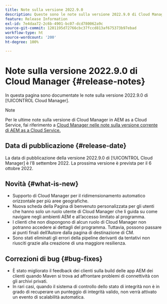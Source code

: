 ```yaml
---
title: Note sulla versione 2022.9.0
description: Queste sono le note sulla versione 2022.9.0 di Cloud Manager.
feature: Release Information
exl-id: 7e4daa72-2c6b-4901-bc07-dcd780062a9c
source-git-commit: 1201195d72766cbc37fccd813af675373b97ebad
workflow-type: ht
source-wordcount: '200'
ht-degree: 100%

---
```


# Note sulla versione 2022.9.0 di Cloud Manager {#release-notes}

In questa pagina sono documentate le note sulla versione 2022.9.0 di [!UICONTROL Cloud Manager].

>[!NOTE]
>
>Per le ultime note sulla versione di Cloud Manager in AEM as a Cloud Service, fai riferimento a [Cloud Manager nelle note sulla versione corrente di AEM as a Cloud Service.](https://experienceleague.adobe.com/docs/experience-manager-cloud-service/content/implementing/using-cloud-manager/release-notes-cloud-manager/release-notes-cm-current.html?lang=it)

## Data di pubblicazione {#release-date}

La data di pubblicazione della versione 2022.9.0 di [!UICONTROL Cloud Manager] è l’8 settembre 2022. La prossima versione è prevista per il 6 ottobre 2022.

## Novità {#what-is-new}

* Supporto di Cloud Manager per il ridimensionamento automatico orizzontale per più aree geografiche.
* Nuova scheda della Pagina di benvenuto personalizzata per gli utenti che hanno solo un ruolo utente di Cloud Manager che li guida su come navigare negli ambienti AEM e all’accesso limitato al programma.
* I clienti che non dispongono di alcun ruolo di Cloud Manager non potranno accedere ai dettagli del programma. Tuttavia, possono passare ai punti finali dell’Autore dalla pagina di destinazione di CM.
* Sono stati eliminati gli errori della pipeline derivanti da tentativi non riusciti grazie alla creazione di una maggiore resilienza.

## Correzioni di bug {#bug-fixes}

* È stato migliorato il feedback dei clienti sulla build delle app AEM dei clienti quando Maven si trova ad affrontare problemi di connettività con gli archivi privati.
* In rari casi, quando il sistema di controllo dello stato di integrità non è in grado di recuperare un punteggio di integrità valido, non verrà attivato un evento di scalabilità automatica.
